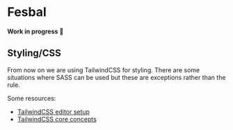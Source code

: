 # Fesbal
**Work in progress 🚧**
## Styling/CSS
From now on we are using TailwindCSS for styling. There are some situations where SASS can be used but these are exceptions rather than the rule.

Some resources:
- [TailwindCSS editor setup](https://tailwindcss.com/docs/editor-setup)
- [TailwindCSS core concepts](https://tailwindcss.com/docs/utility-first)
